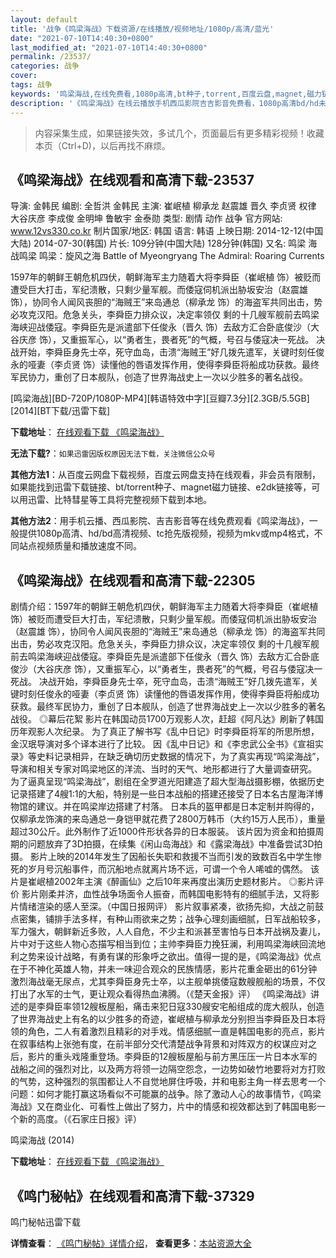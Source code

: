 ```yaml
---
layout: default
title: '战争《鸣梁海战》下载资源/在线播放/视频地址/1080p/高清/蓝光'
date: "2021-07-10T14:40:30+0800"
last_modified_at: "2021-07-10T14:40:30+0800"
permalink: /23537/
categories: 战争
cover:
tags: 战争
keywords: '鸣梁海战,在线免费看,1080p高清,bt种子,torrent,百度云盘,magnet,磁力链,迅雷下载资源'
description: '《鸣梁海战》在线云播放手机西瓜影院吉吉影音免费看，1080p高清bd/hd未删减完整版和tc抢先枪版，mkv/mp4格式，附带bt/torrent种子、magnet/磁力链、百度云盘、网盘资源迅雷下载链接'
---
```


>内容采集生成，如果链接失效，多试几个，页面最后有更多精彩视频！收藏本页（Ctrl+D)，以后再找不麻烦。


## 《鸣梁海战》在线观看和高清下载-23537

导演: 金韩民 编剧: 全哲洪 金韩民 主演: 崔岷植 柳承龙 赵震雄 晋久 李贞贤 权律 大谷庆彦 李成俊 金明坤 鲁敏宇 金泰勋 类型: 剧情 动作 战争 官方网站: www.12vs330.co.kr 制片国家/地区: 韩国 语言: 韩语 上映日期: 2014-12-12(中国大陆) 2014-07-30(韩国) 片长: 109分钟(中国大陆) 128分钟(韩国) 又名: 鸣梁 海战鸣梁 鸣梁：旋风之海 Battle of Myeongryang The Admiral: Roaring Currents

1597年的朝鲜王朝危机四伏，朝鲜海军主力随着大将李舜臣（崔岷植 饰）被贬而遭受巨大打击，军纪溃散，只剩少量军舰。而倭寇伺机派出胁坂安治（赵震雄 饰），协同令人闻风丧胆的“海贼王”来岛通总（柳承龙 饰）的海盗军共同出击，势必攻克汉阳。危急关头，李舜臣力排众议，决定率领仅 剩的十几艘军舰前去鸣梁海峡迎战倭寇。李舜臣先是派遣部下任俊永（晋久 饰）去敌方汇合卧底俊沙（大谷庆彦 饰），又重振军心，以“勇者生，畏者死”的气概，号召与倭寇决一死战。 决战开始，李舜臣身先士卒，死守血岛，击溃“海贼王”好几拨先遣军，关键时刻任俊永的哑妻（李贞贤 饰）读懂他的唇语发挥作用，使得李舜臣将船成功获救。最终军民协力，重创了日本舰队，创造了世界海战史上一次以少胜多的著名战役。


[鸣梁海战][BD-720P/1080P-MP4][韩语特效中字][豆瓣7.3分][2.3GB/5.5GB][2014][BT下载/迅雷下载]

**下载地址**： [在线观看下载 《鸣梁海战》](https://www.btdx8.com/torrent/roaring_currents_2014.html) 


**无法下载?**：`如果迅雷因版权原因无法下载，关注微信公众号 `

**其他方法1**：从百度云网盘下载视频，百度云网盘支持在线观看，非会员有限制，如果能找到迅雷下载链接、bt/torrent种子、magnet磁力链接、e2dk链接等，可以用迅雷、比特彗星等工具将完整视频下载到本地。

**其他方法2**：用手机云播、西瓜影院、吉吉影音等在线免费观看《鸣梁海战》，一般提供1080p高清、hd/bd高清视频、tc抢先版视频，视频为mkv或mp4格式，不同站点视频质量和播放速度不同。


## 《鸣梁海战》在线观看和高清下载-22305

剧情介绍：1597年的朝鲜王朝危机四伏，朝鲜海军主力随着大将李舜臣（崔岷植 饰）被贬而遭受巨大打击，军纪溃散，只剩少量军舰。而倭寇伺机派出胁坂安治（赵震雄 饰），协同令人闻风丧胆的“海贼王”来岛通总（柳承龙 饰）的海盗军共同出击，势必攻克汉阳。危急关头，李舜臣力排众议，决定率领仅 剩的十几艘军舰前去鸣梁海峡迎战倭寇。李舜臣先是派遣部下任俊永（晋久 饰）去敌方汇合卧底俊沙（大谷庆彦 饰），又重振军心，以“勇者生，畏者死”的气概，号召与倭寇决一死战。 决战开始，李舜臣身先士卒，死守血岛，击溃“海贼王”好几拨先遣军，关键时刻任俊永的哑妻（李贞贤 饰）读懂他的唇语发挥作用，使得李舜臣将船成功获救。最终军民协力，重创了日本舰队，创造了世界海战史上一次以少胜多的著名战役。   ◎幕后花絮   影片在韩国动员1700万观影人次，赶超《阿凡达》刷新了韩国历年观影人次纪录。 为了真正了解书写《乱中日记》时李舜臣将军的所思所想，金汉珉导演对多个译本进行了比较。 因《乱中日记》和《李忠武公全书》《宣祖实录》等史料记录相异，在缺乏确切历史数据的情况下，为了真实再现“鸣梁海战”，导演和相关专家对鸣梁地区的洋流、当时的天气、地形都进行了大量调查研究。 为了逼真呈现“鸣梁海战”，剧组在全罗道光阳建造了超大型海战摄影棚，依据历史记录搭建了4艘1:1的大船，特别是一些日本战船的搭建还接受了日本名古屋海洋博物馆的建议。并在鸣梁岸边搭建了村落。 日本兵的盔甲都是日本定制并购得的，仅柳承龙饰演的来岛通总一身铠甲就花费了2800万韩币（大约15万人民币），重量超过30公斤。此外制作了近1000件形状各异的日本服装。 该片因为资金和拍摄周期的问题放弃了3D拍摄，在续集《闲山岛海战》和《露梁海战》中准备尝试3D拍摄。 影片上映的2014年发生了因船长失职和救援不当而引发的致数百名中学生惨死的岁月号沉船事件，而沉船地点就离片场不远，可谓一个令人唏嘘的偶然。 该片是崔岷植2002年主演《醉画仙》之后10年来再度出演历史题材影片。   ◎影片评价   影片刚柔并济，血性战争场面令人振奋，而韩国电影特有的细腻手法，又将影片情绪渲染的感人至深。（中国日报网评） 影片叙事紧凑，欲扬先抑，大战之前鼓点密集，铺排手法多样，有种山雨欲来之势；战争心理刻画细腻，日军战船较多，军力强大，朝鲜新近多败，人人自危，不少主和派甚至害怕与日本开战祸及妻儿，片中对于这些人物心态描写相当到位；主帅李舜臣力挽狂澜，利用鸣梁海峡回流地利之势来设计战略，有勇有谋的形象呼之欲出。值得一提的是，《鸣梁海战》优点在于不神化英雄人物，并未一味迎合观众的民族情感，影片花重金砸出的61分钟激烈海战毫无尿点，尤其李舜臣身先士卒，以主舰单挑倭寇数艘舰船的场景，不仅打出了水军的士气，更让观众看得热血沸腾。（《楚天金报》评） 《鸣梁海战》讲述的是李舜臣率领12艘板屋船，痛击来犯日寇330艘安宅船组成的庞大舰队，创造了世界海战史上有名的以少胜多的奇迹，崔岷植与柳承龙分别担当李舜臣及日本将领的角色，二人有着激烈且精彩的对手戏。情感细腻一直是韩国电影的亮点，影片在叙事结构上张弛有度，在前半部分交代清楚战争背景和对阵双方的权谋应对之后，影片的重头戏隆重登场。李舜臣的12艘板屋船与前方黑压压一片日本水军的战船之间的强烈对比，以及两方将领一边隔空怨念，一边势如破竹地要将对方打败的气势，这种强烈的氛围都让人不自觉地屏住呼吸，并和电影主角一样去思考一个问题：如何才能打赢这场看似不可能赢的战争。除了激动人心的故事情节，《鸣梁海战》又在商业化、可看性上做出了努力，片中的情感和视效都达到了韩国电影一个新的高度。（《石家庄日报》评）


鸣梁海战 (2014)

**下载地址**： [在线观看下载 《鸣梁海战》](https://www.btbtdy.me/btdy/dy579.html) 


## 《鸣门秘帖》在线观看和高清下载-37329




鸣门秘帖迅雷下载

**详情查看**： [《鸣门秘帖》详情介绍](/movie/37329/)， **查看更多**：[本站资源大全](/movie/t/all/)

